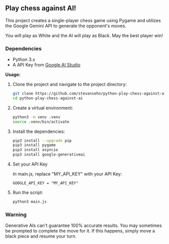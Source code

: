 ## Play chess against AI! 

This project creates a single-player chess game using Pygame and utilizes the Google Gemini API to generate the opponent's moves.

You will play as White and the AI will play as Black. May the best player win!

### Dependencies

- Python 3.x
- A API Key from [Google AI Studio](https://aistudio.google.com/)

**Usage:**

1. Clone the project and navigate to the project directory:

    ```bash
    git clone https://github.com/stevansehn/python-play-chess-against-ai.git
    cd python-play-chess-against-ai
    ```

2. Create a virtual environment:

    ```bash
    python3 -m venv .venv
    source .venv/bin/activate
    ```

3. Install the dependencies:

    ```bash
    pip3 install --upgrade pip
    pip3 install pygame
    pip3 install asyncio
    pip3 install google-generativeai
    ```

4. Set your API Key

    In main.js, replace "MY_API_KEY" with your API Key:

    ```
    GOOGLE_API_KEY = "MY_API_KEY"
    ```

5. Run the script:
    ```bash
    python3 main.js
    ```

### Warning
Generative AIs can't guarantee 100% accurate results. You may sometimes be prompted to complete the move for it. If this happens, simply move a black piece and resume your turn.
